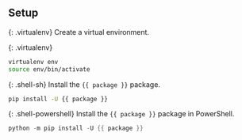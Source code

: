 <!--
Licensed under the Apache License, Version 2.0 (the "License");
you may not use this file except in compliance with the License.
You may obtain a copy of the License at

http://www.apache.org/licenses/LICENSE-2.0

Unless required by applicable law or agreed to in writing, software
distributed under the License is distributed on an "AS IS" BASIS,
WITHOUT WARRANTIES OR CONDITIONS OF ANY KIND, either express or implied.
See the License for the specific language governing permissions and
limitations under the License.
-->

## Setup

{: .virtualenv}
Create a virtual environment.

{: .virtualenv}
```sh
virtualenv env
source env/bin/activate
```

{: .shell-sh}
Install the `{{ package }}` package.

```sh
pip install -U {{ package }}
```

{: .shell-powershell}
Install the `{{ package }}` package in PowerShell.

```powershell
python -m pip install -U {{ package }}
```
